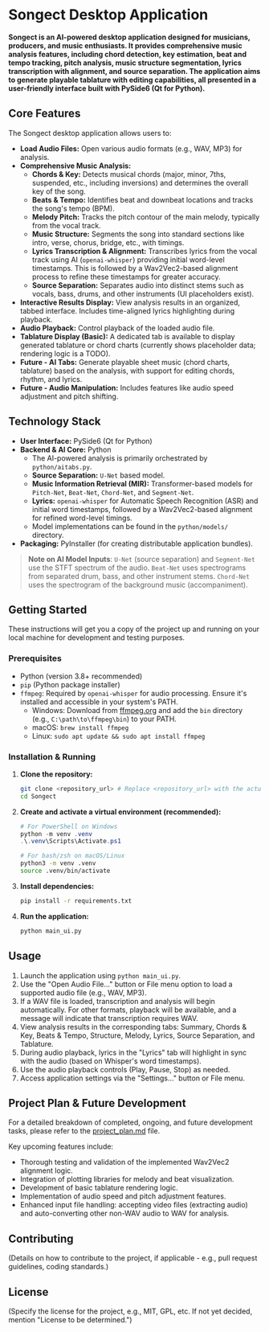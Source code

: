 <!-- filepath: c:\Users\marti\MusicTranscribe\Songect\README.md -->
# Songect Desktop Application

**Songect is an AI-powered desktop application designed for musicians, producers, and music enthusiasts. It provides comprehensive music analysis features, including chord detection, key estimation, beat and tempo tracking, pitch analysis, music structure segmentation, lyrics transcription with alignment, and source separation. The application aims to generate playable tablature with editing capabilities, all presented in a user-friendly interface built with PySide6 (Qt for Python).**

<!-- Placeholder for a screenshot of the application -->
<!-- ![Songect Application Screenshot](image/website.png) -->

## Core Features

The Songect desktop application allows users to:

*   **Load Audio Files:** Open various audio formats (e.g., WAV, MP3) for analysis.
*   **Comprehensive Music Analysis:**
    *   **Chords & Key:** Detects musical chords (major, minor, 7ths, suspended, etc., including inversions) and determines the overall key of the song.
    *   **Beats & Tempo:** Identifies beat and downbeat locations and tracks the song's tempo (BPM).
    *   **Melody Pitch:** Tracks the pitch contour of the main melody, typically from the vocal track.
    *   **Music Structure:** Segments the song into standard sections like intro, verse, chorus, bridge, etc., with timings.
    *   **Lyrics Transcription & Alignment:** Transcribes lyrics from the vocal track using AI (`openai-whisper`) providing initial word-level timestamps. This is followed by a Wav2Vec2-based alignment process to refine these timestamps for greater accuracy.
    *   **Source Separation:** Separates audio into distinct stems such as vocals, bass, drums, and other instruments (UI placeholders exist).
*   **Interactive Results Display:** View analysis results in an organized, tabbed interface. Includes time-aligned lyrics highlighting during playback.
*   **Audio Playback:** Control playback of the loaded audio file.
*   **Tablature Display (Basic):** A dedicated tab is available to display generated tablature or chord charts (currently shows placeholder data; rendering logic is a TODO).
*   **Future - AI Tabs:** Generate playable sheet music (chord charts, tablature) based on the analysis, with support for editing chords, rhythm, and lyrics.
*   **Future - Audio Manipulation:** Includes features like audio speed adjustment and pitch shifting.

## Technology Stack

*   **User Interface:** PySide6 (Qt for Python)
*   **Backend & AI Core:** Python
    *   The AI-powered analysis is primarily orchestrated by `python/aitabs.py`.
    *   **Source Separation:** `U-Net` based model.
    *   **Music Information Retrieval (MIR):** Transformer-based models for `Pitch-Net`, `Beat-Net`, `Chord-Net`, and `Segment-Net`.
    *   **Lyrics:** `openai-whisper` for Automatic Speech Recognition (ASR) and initial word timestamps, followed by a Wav2Vec2-based alignment for refined word-level timings.
    *   Model implementations can be found in the `python/models/` directory.
*   **Packaging:** PyInstaller (for creating distributable application bundles).

> **Note on AI Model Inputs**: `U-Net` (source separation) and `Segment-Net` use the STFT spectrum of the audio. `Beat-Net` uses spectrograms from separated drum, bass, and other instrument stems. `Chord-Net` uses the spectrogram of the background music (accompaniment).

## Getting Started

These instructions will get you a copy of the project up and running on your local machine for development and testing purposes.

### Prerequisites

*   Python (version 3.8+ recommended)
*   `pip` (Python package installer)
*   `ffmpeg`: Required by `openai-whisper` for audio processing. Ensure it's installed and accessible in your system's PATH.
    *   Windows: Download from [ffmpeg.org](https://ffmpeg.org/download.html) and add the `bin` directory (e.g., `C:\path\to\ffmpeg\bin`) to your PATH.
    *   macOS: `brew install ffmpeg`
    *   Linux: `sudo apt update && sudo apt install ffmpeg`

### Installation & Running

1.  **Clone the repository:**
    ```bash
    git clone <repository_url> # Replace <repository_url> with the actual URL
    cd Songect
    ```

2.  **Create and activate a virtual environment (recommended):**
    ```powershell
    # For PowerShell on Windows
    python -m venv .venv
    .\.venv\Scripts\Activate.ps1
    ```
    ```bash
    # For bash/zsh on macOS/Linux
    python3 -m venv .venv
    source .venv/bin/activate
    ```

3.  **Install dependencies:**
    ```bash
    pip install -r requirements.txt
    ```

4.  **Run the application:**
    ```bash
    python main_ui.py
    ```

## Usage

1.  Launch the application using `python main_ui.py`.
2.  Use the "Open Audio File..." button or File menu option to load a supported audio file (e.g., WAV, MP3).
3.  If a WAV file is loaded, transcription and analysis will begin automatically. For other formats, playback will be available, and a message will indicate that transcription requires WAV.
4.  View analysis results in the corresponding tabs: Summary, Chords & Key, Beats & Tempo, Structure, Melody, Lyrics, Source Separation, and Tablature.
5.  During audio playback, lyrics in the "Lyrics" tab will highlight in sync with the audio (based on Whisper's word timestamps).
6.  Use the audio playback controls (Play, Pause, Stop) as needed.
7.  Access application settings via the "Settings..." button or File menu.

## Project Plan & Future Development

For a detailed breakdown of completed, ongoing, and future development tasks, please refer to the [project_plan.md](project_plan.md) file.

Key upcoming features include:
*   Thorough testing and validation of the implemented Wav2Vec2 alignment logic.
*   Integration of plotting libraries for melody and beat visualization.
*   Development of basic tablature rendering logic.
*   Implementation of audio speed and pitch adjustment features.
*   Enhanced input file handling: accepting video files (extracting audio) and auto-converting other non-WAV audio to WAV for analysis.

## Contributing

(Details on how to contribute to the project, if applicable - e.g., pull request guidelines, coding standards.)

## License

(Specify the license for the project, e.g., MIT, GPL, etc. If not yet decided, mention "License to be determined.")




